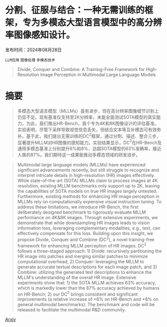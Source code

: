 # 分割、征服与结合：一种无需训练的框架，专为多模态大型语言模型中的高分辨率图像感知设计。

发布时间：2024年08月28日

`LLM应用` `图像处理` `多模态技术`

> Divide, Conquer and Combine: A Training-Free Framework for High-Resolution Image Perception in Multimodal Large Language Models

# 摘要

> 多模态大型语言模型（MLLMs）虽有进步，但在高分辨率图像细节识别上仍显不足。现有基准仅支持至2K分辨率，未能全面测试SOTA模型的真实能力。为此，我们推出HR-Bench，首个专为4K和8K图像设计的评估基准。实验表明，尽管下采样导致视觉信息丢失，但结合文本等互补模态可有效弥补。基于此，我们提出无需训练的DC$^2$框架，通过分割、描述、整合三步，显著提升MLLM对HR图像的感知能力。实验结果显示，DC$^2$在HR-Bench及通用多模态基准上分别提升6%和8%，远超SOTA模型的63%准确率，接近人类的87%。我们期待这一成果能推动多模态领域的研发进步。

> Multimodal large language models (MLLMs) have experienced significant advancements recently, but still struggle to recognize and interpret intricate details in high-resolution (HR) images effectively. While state-of-the-art (SOTA) MLLMs claim to process images at 4K resolution, existing MLLM benchmarks only support up to 2K, leaving the capabilities of SOTA models on true HR images largely untested. Furthermore, existing methods for enhancing HR image perception in MLLMs rely on computationally expensive visual instruction tuning. To address these limitations, we introduce HR-Bench, the first deliberately designed benchmark to rigorously evaluate MLLM performance on 4K&8K images. Through extensive experiments, we demonstrate that while downsampling HR images leads to vision information loss, leveraging complementary modalities, e.g., text, can effectively compensate for this loss. Building upon this insight, we propose Divide, Conquer and Combine (DC$^2$), a novel training-free framework for enhancing MLLM perception of HR images. DC$^2$ follows a three-staged approach: 1) Divide: recursively partitioning the HR image into patches and merging similar patches to minimize computational overhead, 2) Conquer: leveraging the MLLM to generate accurate textual descriptions for each image patch, and 3) Combine: utilizing the generated text descriptions to enhance the MLLM's understanding of the overall HR image. Extensive experiments show that: 1) the SOTA MLLM achieves 63% accuracy, which is markedly lower than the 87% accuracy achieved by humans on HR-Bench; 2) our DC$^2$ brings consistent and significant improvements (a relative increase of +6% on HR-Bench and +8% on general multimodal benchmarks). The benchmark and code will be released to facilitate the multimodal R&D community.

[Arxiv](https://arxiv.org/abs/2408.15556)